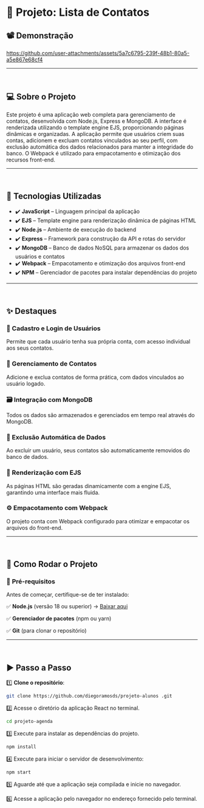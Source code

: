 # 📒 Projeto: Lista de Contatos  

## 📽️ Demonstração  

https://github.com/user-attachments/assets/5a7c6795-239f-48b1-80a5-a5e867e68cf4


---


<br>  

## 💻 Sobre o Projeto  

Este projeto é uma aplicação web completa para gerenciamento de contatos, desenvolvida com Node.js, Express e MongoDB. A interface é renderizada utilizando o template engine EJS, proporcionando páginas dinâmicas e organizadas. A aplicação permite que usuários criem suas contas, adicionem e excluam contatos vinculados ao seu perfil, com exclusão automática dos dados relacionados para manter a integridade do banco. O Webpack é utilizado para empacotamento e otimização dos recursos front-end.

---  


<br>  

## 🚀 Tecnologias Utilizadas  

- ✔️ **JavaScript** – Linguagem principal da aplicação  
- ✔️ **EJS** – Template engine para renderização dinâmica de páginas HTML  
- ✔️ **Node.js** – Ambiente de execução do backend  
- ✔️ **Express** – Framework para construção da API e rotas do servidor  
- ✔️ **MongoDB** – Banco de dados NoSQL para armazenar os dados dos usuários e contatos  
- ✔️ **Webpack** – Empacotamento e otimização dos arquivos front-end  
- ✔️ **NPM** – Gerenciador de pacotes para instalar dependências do projeto  


---  

<br>  

## ✨ Destaques  

### **👤 Cadastro e Login de Usuários**  
Permite que cada usuário tenha sua própria conta, com acesso individual aos seus contatos.  

### **📇 Gerenciamento de Contatos**  
Adicione e exclua contatos de forma prática, com dados vinculados ao usuário logado.  

### **🗃️ Integração com MongoDB**  
Todos os dados são armazenados e gerenciados em tempo real através do MongoDB.  

### **🧹 Exclusão Automática de Dados**  
Ao excluir um usuário, seus contatos são automaticamente removidos do banco de dados.  

### **📄 Renderização com EJS**  
As páginas HTML são geradas dinamicamente com a engine EJS, garantindo uma interface mais fluida.  

### **⚙️ Empacotamento com Webpack**  
O projeto conta com Webpack configurado para otimizar e empacotar os arquivos do front-end.
 
---  

<br>  


## 🚀 Como Rodar o Projeto

### 🔧 **Pré-requisitos**  

Antes de começar, certifique-se de ter instalado:  

✅ **Node.js** (versão 18 ou superior) → [Baixar aqui](https://nodejs.org/)  

✅ **Gerenciador de pacotes** (npm ou yarn)  

✅ **Git** (para clonar o repositório)  

---  

<br>  

## ▶️ Passo a Passo  


1️⃣ **Clone o repositório**:  
```bash
git clone https://github.com/diegoramosds/projeto-alunos .git
```

2️⃣ Acesse o diretório da aplicação React no terminal.
```bash
cd projeto-agenda
```

3️⃣ Execute  para instalar as dependências do projeto.
```bash
npm install
```

4️⃣ Execute  para iniciar o servidor de desenvolvimento:
```bash
npm start
```
5️⃣ Aguarde até que a aplicação seja compilada e inicie no navegador.

6️⃣ Acesse a aplicação pelo navegador no endereço fornecido pelo terminal.

